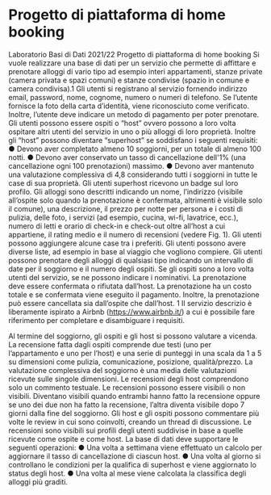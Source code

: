 # Progetto di piattaforma di home booking
Laboratorio Basi di Dati 2021/22
Progetto di piattaforma di home booking
Si vuole realizzare una base di dati per un servizio che permette di affittare e prenotare
alloggi di vario tipo ad esempio interi appartamenti, stanze private (camera privata e spazi
comuni) e stanze condivise (spazio in comune e camera condivisa).1
Gli utenti si registrano al servizio fornendo indirizzo email, password, nome, cognome,
numero o numeri di telefono. Se l’utente fornisce la foto della carta d’identità, viene
riconosciuto come verificato. Inoltre, l’utente deve indicare un metodo di pagamento per
poter prenotare. Gli utenti possono essere ospiti o “host” ovvero possono a loro volta
ospitare altri utenti del servizio in uno o più alloggi di loro proprietà. Inoltre gli “host” possono
diventare “superhost” se soddisfano i seguenti requisiti:
● Devono aver completato almeno 10 soggiorni, per un totale di almeno 100 notti.
● Devono aver conservato un tasso di cancellazione dell'1% (una cancellazione ogni
100 prenotazioni) massimo.
● Devono aver mantenuto una valutazione complessiva di 4,8 considerando tutti i
soggiorni in tutte le case di sua proprietà.
Gli utenti superhost ricevono un badge sul loro profilo.
Gli alloggi sono descritti indicando un nome, l’indirizzo (visibile all’ospite solo quando la
prenotazione è confermata, altrimenti è visibile solo il comune), una descrizione, il prezzo per
notte per persona e i costi di pulizia, delle foto, i servizi (ad esempio, cucina, wi-fi, lavatrice,
ecc.), numero di letti e orario di check-in e check-out oltre all’host a cui appartiene, il rating
medio e il numero di recensioni (vedere Fig. 1).
Gli utenti possono aggiungere alcune case tra i preferiti. Gli utenti possono avere diverse
liste, ad esempio in base al viaggio che vogliono compiere.
Gli utenti possono prenotare degli alloggi di qualsiasi tipo indicando un intervallo di date per il
soggiorno e il numero degli ospiti. Se gli ospiti sono a loro volta utenti del servizio, se ne
possono indicare i nominativi. La prenotazione deve essere confermata o rifiutata dall’host.
La prenotazione ha un costo totale e se confermata viene eseguito il pagamento. Inoltre, la
prenotazione può essere cancellata sia dall’ospite che dall’host.
1 Il servizio descrizio è liberamente ispirato a Airbnb (https://www.airbnb.it/) a cui è possibile fare
riferimento per completare e disambiguare i requisiti.

Al termine del soggiorno, gli ospiti e gli host si possono valutare a vicenda. La recensione
fatta dagli ospiti comprende due testi (uno per l’appartamento e uno per l’host) e una serie di
punteggi in una scala da 1 a 5 su dimensioni come pulizia, comunicazione, posizione,
qualità/prezzo. La valutazione complessiva del soggiorno è una media delle valutazioni
ricevute sulle singole dimensioni. Le recensioni degli host comprendono solo un commento
testuale. Le recensioni possono essere visibili o non visibili. Diventano visibili quando
entrambi hanno fatto la recensione oppure se uno dei due non ha fatto la recensione, l’altra
diventa visibile dopo 7 giorni dalla fine del soggiorno. Gli host e gli ospiti possono
commentare più volte le review in cui sono coinvolti, creando un thread di discussione.
Le recensioni sono visibili sui profili degli utenti suddivise in base a quelle ricevute come
ospite e come host.
La base di dati deve supportare le seguenti operazioni:
● Una volta a settimana viene effettuato un calcolo per aggiornare il tasso di
cancellazione di ciascun host.
● Una volta al giorno si controllano le condizioni per la qualifica di superhost e viene
aggiornato lo status degli host.
● Una volta al mese viene calcolata la classifica degli alloggi più graditi.
